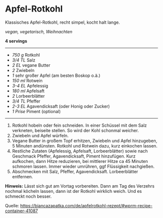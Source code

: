 # Apfel-Rotkohl

Klassisches Apfel-Rotkohl, recht simpel, kocht halt lange.

*vegan, vegetarisch, Weihnachten*

**4 servings**

---
- *750 g* Rotkohl
- *3/4 TL* Salz
- *2 EL* vegane Butter
- *2* Zwiebeln
- *1* sehr großer Apfel (am besten Boskop o.ä.)
- *150 ml* Rotwein
- *3-4 EL* Apfelessig
- *180 ml* Apfelsaft
- *2* Lorbeerblätter
- *3/4 TL* Pfeffer
- *2-3 EL* Agavendicksaft (oder Honig oder Zucker)
- *1 Prise* Piment (optional)
---

1. Rotkohl hobeln oder fein schneiden. In einer Schüssel mit dem Salz verkneten, beiseite stellen. So wird der Kohl schonmal weicher.
2. Zwiebeln und Apfel würfeln.
2. Vegane Butter in großem Topf erhitzen, Zwiebeln und Apfel hinzugeben, 5 Minuten andünsten. Rotkohl und Rotwein dazu, kurz einkochen lassen.
3. Restliche Zutaten (Apfelessig, Apfelsaft, Lorbeerblätter) sowie nach Geschmack Pfeffer, Agavendicksaft, Piment hinzufügen. Kurz aufkochen, dann Hitze reduzieren, bei mittlerer Hitze ca 45 Minuten schmoren lassen. Immer wieder umrühren, ggf Flüssigkeit nachgießen.
4. Abschmecken mit Salz, Pfeffer, Agavendicksaft. Lorbeerblätter entfernen.

**Hinweis:** Lässt sich gut am Vortag vorbereiten. Dann am Tag des Verzehrs nochmal köcheln lassen, dann ist der Rotkohl wirklich weich. Und es schmeckt noch besser.

Quelle: https://biancazapatka.com/de/apfelrotkohl-rezept/#wprm-recipe-container-41087